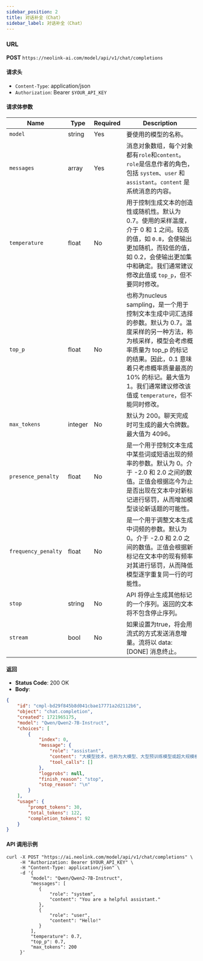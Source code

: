 ```yaml
---
sidebar_position: 2
title: 对话补全（Chat）
sidebar_label: 对话补全（Chat）
---
```



### URL

**POST** `https://neolink-ai.com/model/api/v1/chat/completions`


#### 请求头

- `Content-Type`: application/json
- `Authorization`: Bearer `$YOUR_API_KEY`

#### 请求体参数

| Name          | Type    | Required | Description                                                                                                                                                     |
|---------------|---------|----------|-----------------------------------------------------------------------------------------------------------------------------------------------------------------|
| `model`       | string  | Yes      | 要使用的模型的名称。                                                                                                                                                      |
| `messages`    | array   | Yes      | 消息对象数组，每个对象都有`role`和`content`。`role`是信息作者的角色，包括 `system`、`user` 和 `assistant`。`content` 是系统消息的内容。                                                               |
| `temperature` | float   | No       | 用于控制生成文本的创造性或随机性。默认为 0.7。使用的采样温度，介于 0 和 1 之间。较高的值，如 `0.8`，会使输出更加随机，而较低的值，如 0.2，会使输出更加集中和确定。我们通常建议修改此值或 `top_p`，但不要同时修改。                                         |
| `top_p`       | float   | No       | 也称为nucleus sampling，是一个用于控制文本生成中词汇选择的参数。默认为 0.7。温度采样的另一种方法，称为核采样，模型会考虑概率质量为 top_p 的标记的结果。因此，0.1 意味着只考虑概率质量最高的 10% 的标记。最大值为 1。我们通常建议修改该值或 `temperature`，但不能同时修改。 |
| `max_tokens`  | integer | No       | 默认为 200。聊天完成时可生成的最大令牌数。最大值为 4096。                                                                                                                               |
| `presence_penalty`  | float   | No       | 是一个用于控制文本生成中某些词或短语出现的频率的参数。默认为 0。介于 -2.0 和 2.0 之间的数值。正值会根据迄今为止是否出现在文本中对新标记进行惩罚，从而增加模型谈论新话题的可能性。                                                                 |
| `frequency_penalty`  | float   | No       | 是一个用于调整文本生成中词频的参数。默认为 0。介于 -2.0 和 2.0 之间的数值。正值会根据新标记在文本中的现有频率对其进行惩罚，从而降低模型逐字重复同一行的可能性。                                                                          |
| `stop`  | string  | No       | API 将停止生成其他标记的一个序列。返回的文本将不包含停止序列。                                                                                                               |
| `stream`  | bool    | No       | 如果设置为true，将会用流式的方式发送消息增量。流将以 data: [DONE] 消息终止。                                                                                                                 |

#### 返回

- **Status Code**: 200 OK
- **Body**:

```json
{
    "id": "cmpl-bd29f845b8d041cbae17771a2d2112b6",
    "object": "chat.completion",
    "created": 1721965175,
    "model": "Qwen/Qwen2-7B-Instruct",
    "choices": [
        {
            "index": 0,
            "message": {
                "role": "assistant",
                "content": "大模型技术，也称为大模型、大型预训练模型或超大规模模型。",
                "tool_calls": []
            },
            "logprobs": null,
            "finish_reason": "stop",
            "stop_reason": "\n"
        }
    ],
    "usage": {
        "prompt_tokens": 30,
        "total_tokens": 122,
        "completion_tokens": 92
    }
}

```

#### API 调用示例

```curl
curl -X POST "https://ai.neolink.com/model/api/v1/chat/completions" \
     -H "Authorization: Bearer $YOUR_API_KEY" \
     -H "Content-Type: application/json" \
     -d '{
         "model": "Qwen/Qwen2-7B-Instruct",
         "messages": [
            {
                "role": "system",
                "content": "You are a helpful assistant."
            },
            {
                "role": "user",
                "content": "Hello!"
            }
         ],
         "temperature": 0.7,
         "top_p": 0.7,
         "max_tokens": 200
     }'
```
